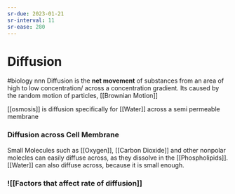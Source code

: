 ```yaml
---
sr-due: 2023-01-21
sr-interval: 11
sr-ease: 280
---
```

# Diffusion
#biology nnn
Diffusion is the **net movement** of substances from an area of high to low concentration/ across a concentration gradient.
Its caused by the random motion of particles, [[Brownian Motion]]


[[osmosis]] is diffusion specifically for [[Water]] across a semi permeable membrane

### Diffusion across Cell Membrane
Small Molecules such as [[Oxygen]], [[Carbon Dioxide]] and other nonpolar molecles can easily diffuse across, as they dissolve in the [[Phospholipids]].
[[Water]] can also diffuse across, because it is small enough.

### ![[Factors that affect rate of diffusion]]
